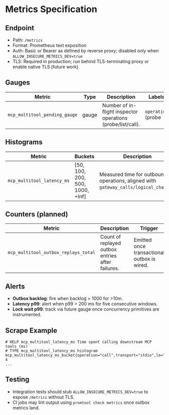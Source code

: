 # Metrics Specification

## Endpoint
- Path: `/metrics`
- Format: Prometheus text exposition
- Auth: Basic or Bearer as defined by reverse proxy; disabled only when `ALLOW_INSECURE_METRICS_DEV=true`
- TLS: Required in production; run behind TLS-terminating proxy or enable native TLS (future work)

## Gauges
| Metric | Type | Description | Labels |
| --- | --- | --- | --- |
| `mcp_multitool_pending_gauge` | gauge | Number of in-flight inspector operations (probe/list/call). | `operation` (probe|list|call) |

## Histograms
| Metric | Buckets | Description | Labels |
| --- | --- | --- | --- |
| `mcp_multitool_latency_ms` | [50, 100, 200, 500, 1000, +Inf] | Measured time for outbound operations, aligned with `gateway_calls/logical_charges`. | `operation`, `transport` |

## Counters (planned)
| Metric | Description | Trigger |
| --- | --- | --- |
| `mcp_multitool_outbox_replays_total` | Count of replayed outbox entries after failures. | Emitted once transactional outbox is wired. |

## Alerts
- **Outbox backlog**: fire when backlog > 1000 for >10m.
- **Latency p99**: alert when p99 > 200 ms for five consecutive windows.
- **Lock wait p99**: track via future gauge once concurrency primitives are instrumented.

## Scrape Example
```
# HELP mcp_multitool_latency_ms Time spent calling downstream MCP tools (ms)
# TYPE mcp_multitool_latency_ms histogram
mcp_multitool_latency_ms_bucket{operation="call",transport="stdio",le="50"} 4
...
```

## Testing
- Integration tests should stub `ALLOW_INSECURE_METRICS_DEV=true` to expose `/metrics` without TLS.
- CI jobs may lint output using `promtool check metrics` once outbox metrics land.
